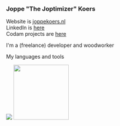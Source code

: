 ### Joppe "The Joptimizer" Koers

Website is [joppekoers.nl](https://joppekoers.nl)\
LinkedIn is [here](https://www.linkedin.com/in/joppekoers)\
Codam projects are [here](https://github.com/42-jkoers)

I'm a (freelance) developer and woodworker

My languages and tools

<img src="https://skillicons.dev/icons?i=ts,nodejs,c,cs,cpp,docker,react,rust,go,bun,vscode,vim,svelte,bash,dotnet,python,linux,grafana,redis,nginx,postgres,express,tailwind,arduino,bash,cloudflare,jquery,css,discord,figma,aws,gcp,git,github,githubactions,html,js,kubernetes,sqlite,mysql,jest,gherkin,nestjs,ps,rollupjs,nextjs,md,regex,planetscale,p5js,latex,postman,raspberrypi,atom,sketchup,sentry,vercel,vite,cmake,vue" />

<img src="https://github-readme-stats.vercel.app/api?username=sirmorfield&theme=dark&count_private=true&show_icons=true&number_format=long&hide_title=true&hide_rank=true&disable_animations=true" height="150"/>
